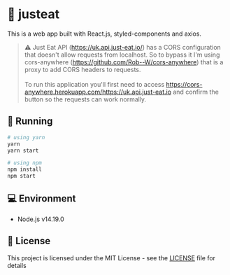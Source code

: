# 🍕 justeat

This is a web app built with React.js, styled-components and axios.

> :warning: Just Eat API (https://uk.api.just-eat.io/) has a CORS configuration that doesn't allow requests from localhost. So to bypass it I'm using cors-anywhere (https://github.com/Rob--W/cors-anywhere) that is a proxy to add CORS headers to requests. <br><br> To run this application you'll first need to access https://cors-anywhere.herokuapp.com/https://uk.api.just-eat.io and confirm the button so the requests can work normally.

## 👾 Running

```sh
# using yarn
yarn
yarn start

# using npm
npm install
npm start
```

## 💻 Environment

- Node.js v14.19.0

## 📝 License

This project is licensed under the MIT License - see the [LICENSE](LICENSE) file for details
